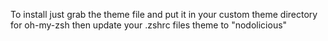 To install just grab the theme file and put it in your custom theme directory for oh-my-zsh then update your .zshrc files theme to "nodolicious"
